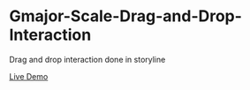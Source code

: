 # Gmajor-Scale-Drag-and-Drop-Interaction
Drag and drop interaction done in storyline


<a href="https://itsdani.me/sl/gmajor/story.html">Live Demo</a>
